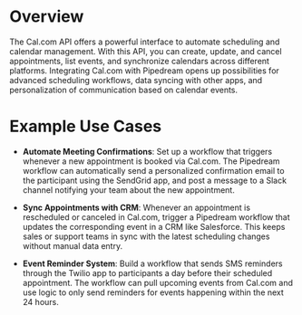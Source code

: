 # Overview

The Cal.com API offers a powerful interface to automate scheduling and calendar management. With this API, you can create, update, and cancel appointments, list events, and synchronize calendars across different platforms. Integrating Cal.com with Pipedream opens up possibilities for advanced scheduling workflows, data syncing with other apps, and personalization of communication based on calendar events.

# Example Use Cases

- **Automate Meeting Confirmations**: Set up a workflow that triggers whenever a new appointment is booked via Cal.com. The Pipedream workflow can automatically send a personalized confirmation email to the participant using the SendGrid app, and post a message to a Slack channel notifying your team about the new appointment.

- **Sync Appointments with CRM**: Whenever an appointment is rescheduled or canceled in Cal.com, trigger a Pipedream workflow that updates the corresponding event in a CRM like Salesforce. This keeps sales or support teams in sync with the latest scheduling changes without manual data entry.

- **Event Reminder System**: Build a workflow that sends SMS reminders through the Twilio app to participants a day before their scheduled appointment. The workflow can pull upcoming events from Cal.com and use logic to only send reminders for events happening within the next 24 hours.

